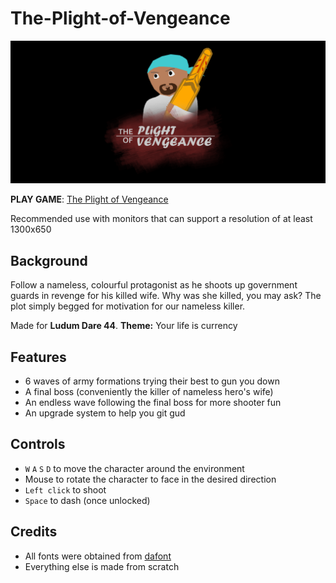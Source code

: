 # The-Plight-of-Vengeance

![Game logo](/Assets/Sprites/Intro/TitleScreenCropped.png)

**PLAY GAME**: [The Plight of Vengeance](https://mohmankoo.itch.io/the-plight-of-vengeance)

Recommended use with monitors that can support a resolution of at least 1300x650

## Background
Follow a nameless, colourful protagonist as he shoots up government guards in revenge for his killed wife. Why was she killed, you may ask? The plot simply begged for motivation for our nameless killer.

Made for **Ludum Dare 44**. **Theme:** Your life is currency

## Features
* 6 waves of army formations trying their best to gun you down
* A final boss (conveniently the killer of nameless hero's wife)
* An endless wave following the final boss for more shooter fun
* An upgrade system to help you git gud 

## Controls
* `W` `A` `S` `D` to move the character around the environment
* Mouse to rotate the character to face in the desired direction
* `Left click` to shoot
* `Space` to dash (once unlocked)

## Credits
* All fonts were obtained from [dafont](https://www.dafont.com/)
* Everything else is made from scratch

